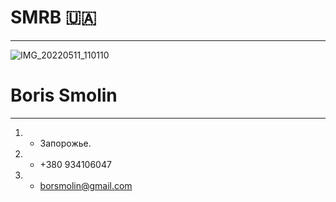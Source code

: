# SMRB 🇺🇦
 ***
 <ut>

  ![IMG_20220511_110110](https://user-images.githubusercontent.com/105316196/167951595-becc2ca3-762a-4820-aeba-e679ac2ca604.jpg)
  <ut>
     <h1> Boris Smolin </h1>
  <ut>




***
1.  -  Запорожье. 
2.  -  +380 934106047
3.  -  borsmolin@gmail.com 



  

